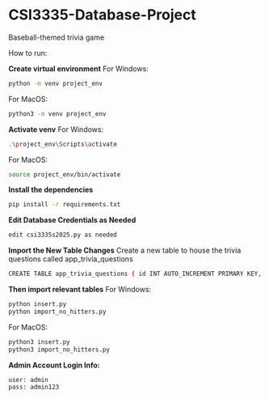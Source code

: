 # CSI3335-Database-Project
Baseball-themed trivia game

How to run:

**Create virtual environment**
For Windows:
```bash
python -m venv project_env
```
For MacOS:
```bash
python3 -m venv project_env
```

**Activate venv**
For Windows:
```bash
.\project_env\Scripts\activate
```
For MacOS:
```bash
source project_env/bin/activate
```

**Install the dependencies**
```bash
pip install -r requirements.txt
```

**Edit Database Credentials as Needed**
```bash
edit csi3335s2025.py as needed
```

**Import the New Table Changes**
Create a new table to house the trivia questions called app_trivia_questions
```bash
CREATE TABLE app_trivia_questions ( id INT AUTO_INCREMENT PRIMARY KEY, difficulty VARCHAR(20), template TEXT, fetchers TEXT, sql_template TEXT, wrong_sql_template TEXT);
```

**Then import relevant tables**
For Windows:
```bash
python insert.py
python import_no_hitters.py
```
For MacOS:
```bash
python3 insert.py
python3 import_no_hitters.py
```

**Admin Account Login Info:**
```bash
user: admin
pass: admin123
```
